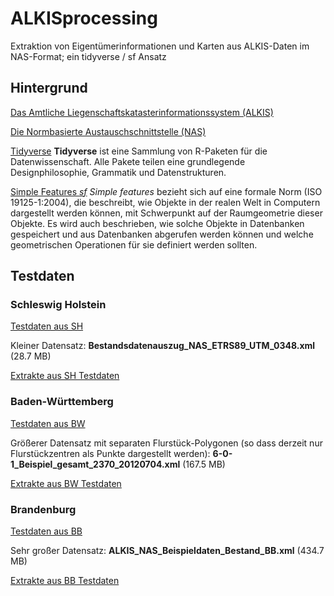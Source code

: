 # ALKISprocessing

Extraktion von Eigentümerinformationen und Karten aus ALKIS-Daten im NAS-Format; ein tidyverse / sf Ansatz

## Hintergrund

[Das Amtliche Liegenschaftskatasterinformationssystem (ALKIS)](https://de.wikipedia.org/wiki/Amtliches_Liegenschaftskatasterinformationssystem)

[Die Normbasierte Austauschschnittstelle (NAS)](https://de.wikipedia.org/wiki/Normbasierte_Austauschschnittstelle)

[Tidyverse](https://www.tidyverse.org)
**Tidyverse** ist eine Sammlung von R-Paketen für die Datenwissenschaft. Alle Pakete teilen eine grundlegende Designphilosophie, Grammatik und Datenstrukturen. 

[Simple Features *sf*](https://r-spatial.github.io/sf/articles/sf1.html)
*Simple features* bezieht sich auf eine formale Norm (ISO 19125-1:2004), die beschreibt, wie Objekte in der realen Welt in Computern dargestellt werden können, mit Schwerpunkt auf der Raumgeometrie dieser Objekte. Es wird auch beschrieben, wie solche Objekte in Datenbanken gespeichert und aus Datenbanken abgerufen werden können und welche geometrischen Operationen für sie definiert werden sollten.


## Testdaten

### Schleswig Holstein

[Testdaten aus SH](https://www.schleswig-holstein.de/DE/Landesregierung/LVERMGEOSH/Downloads/DownloadTestdaten/downloadsTestdatenAlkis.html)

Kleiner Datensatz: **Bestandsdatenauszug_NAS_ETRS89_UTM_0348.xml** (28.7 MB)

[Extrakte aus SH Testdaten](testExtracts/SH/ALKIS_processing.html)


### Baden-Württemberg

[Testdaten aus BW](https://www.lgl-bw.de/lgl-internet/opencms/de/05_Geoinformation/AAA/ALKIS/alkis-testdaten.html)

Größerer Datensatz mit separaten Flurstück-Polygonen (so dass derzeit nur Flurstückzentren als Punkte dargestellt werden): **6-0-1_Beispiel_gesamt_2370_20120704.xml** (167.5 MB)

[Extrakte aus BW Testdaten](testExtracts/BB/ALKIS_processing.html)



### Brandenburg

[Testdaten aus BB](https://www.geobasis-bb.de/geodaten/aaa-testdaten.html)

Sehr großer Datensatz: **ALKIS_NAS_Beispieldaten_Bestand_BB.xml** (434.7 MB)

[Extrakte aus BB Testdaten](testExtracts/BB/ALKIS_processing.html)